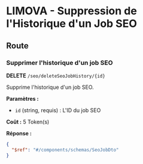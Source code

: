 # LIMOVA - Suppression de l'Historique d'un Job SEO

## Route

### Supprimer l'historique d'un job SEO
**DELETE** `/seo/deleteSeoJobHistory/{id}`

Supprime l'historique d'un job SEO.

**Paramètres :**
- `id` (string, requis) : L'ID du job SEO

**Coût :** 5 Token(s)

**Réponse :**
```json
{
  "$ref": "#/components/schemas/SeoJobDto"
}
``` 